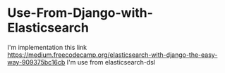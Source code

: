 # Use-From-Django-with-Elasticsearch
I'm implementation this link https://medium.freecodecamp.org/elasticsearch-with-django-the-easy-way-909375bc16cb
I'm use from elasticsearch-dsl
